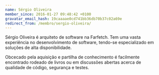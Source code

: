 ```yaml
---
name: Sérgio Oliveira
member_since: 2016-01-27 09:48:42 +0100
gravatar_email_hash: 19caaaae0cd741bb36db70b37c02a69e
redirect_from: /membro/sergio-oliveira/
---
```

Sérgio Oliveira é arquiteto de software na Farfetch. Tem uma vasta experiência no desenvolvimento de software, tendo-se especializado em soluções de alta disponibilidade.

Obcecado pela aquisição e partilha de conhecimento é facilmente encontrado rodeado de livros ou em discussões abertas acerca de qualidade de código, segurança e testes.
